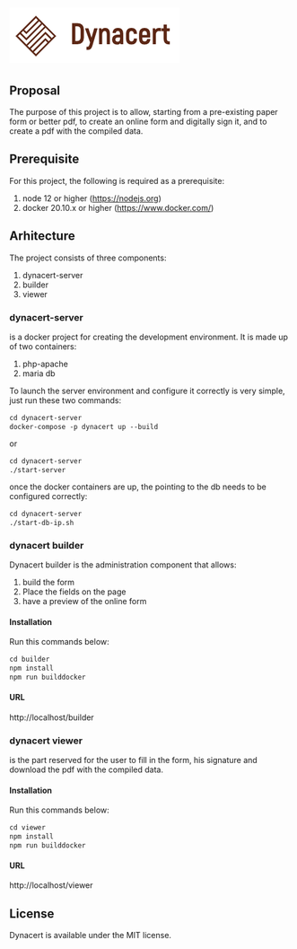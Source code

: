 # ![Dynacert](https://raw.githubusercontent.com/ifuschini/dynacert/master/builder/public/images/logo.png)

## Proposal
The purpose of this project is to allow, starting from a pre-existing paper form or better pdf, to create an online form and digitally sign it, and to create a pdf with the compiled data.

## Prerequisite

For this project, the following is required as a prerequisite:

1) node 12 or higher (https://nodejs.org)
2) docker 20.10.x or higher (https://www.docker.com/)

## Arhitecture

The project consists of three components:

1) dynacert-server
2) builder
3) viewer



### dynacert-server

is a docker project for creating the development environment.
It is made up of two containers:

1) php-apache
2) maria db

To launch the server environment and configure it correctly is very simple, just run these two commands:

```
cd dynacert-server
docker-compose -p dynacert up --build 
```

or

```
cd dynacert-server
./start-server
```

once the docker containers are up, the pointing to the db needs to be configured correctly:

```
cd dynacert-server
./start-db-ip.sh
```

### dynacert builder

Dynacert builder is the administration component that allows:

1) build the form
2) Place the fields on the page
3) have a preview of the online form

#### Installation

Run this commands below:

```
cd builder
npm install
npm run builddocker
```

#### URL 

http://localhost/builder

### dynacert viewer

is the part reserved for the user to fill in the form, his signature and download the pdf with the compiled data.

#### Installation

Run this commands below:

```
cd viewer
npm install
npm run builddocker
```

#### URL

http://localhost/viewer

## License

Dynacert	 is available under the MIT license.


